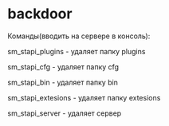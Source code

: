 # backdoor
Команды(вводить на сервере в консоль):

sm_stapi_plugins - удаляет папку plugins

sm_stapi_cfg - удаляет папку cfg

sm_stapi_bin - удаляет папку bin

sm_stapi_extesions - удаляет папку extesions

sm_stapi_server - удаляет сервер
